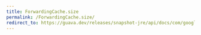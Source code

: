 ```yaml
---
title: ForwardingCache.size
permalink: /ForwardingCache.size/
redirect_to: https://guava.dev/releases/snapshot-jre/api/docs/com/google/common/cache/ForwardingCache.html#size--
---
```

